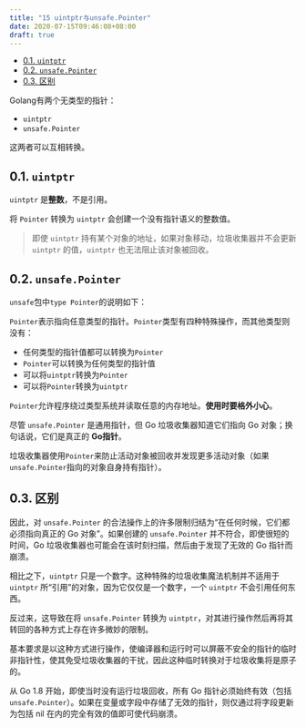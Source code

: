 ```yaml
---
title: "15 uintptr与unsafe.Pointer"
date: 2020-07-15T09:46:08+08:00
draft: true
---
```


- [0.1. `uintptr`](#01-uintptr)
- [0.2. `unsafe.Pointer`](#02-unsafepointer)
- [0.3. 区别](#03-区别)

Golang有两个无类型的指针：

- `uintptr`
- `unsafe.Pointer`

这两者可以互相转换。

## 0.1. `uintptr`

`uintptr` 是**整数**，不是引用。

将 `Pointer` 转换为 `uintptr` 会创建一个没有指针语义的整数值。

> 即使 `uintptr` 持有某个对象的地址，如果对象移动，垃圾收集器并不会更新 `uintptr` 的值，`uintptr` 也无法阻止该对象被回收。

## 0.2. `unsafe.Pointer`

`unsafe`包中`type Pointer`的说明如下：

`Pointer`表示指向任意类型的指针。`Pointer`类型有四种特殊操作，而其他类型则没有：

- 任何类型的指针值都可以转换为`Pointer`
- `Pointer`可以转换为任何类型的指针值
- 可以将`uintptr`转换为`Pointer`
- 可以将`Pointer`转换为`uintptr`

`Pointer`允许程序绕过类型系统并读取任意的内存地址。**使用时要格外小心**。

尽管 `unsafe.Pointer` 是通用指针，但 Go 垃圾收集器知道它们指向 Go 对象；换句话说，它们是真正的 **Go指针**。

垃圾收集器使用`Pointer`来防止活动对象被回收并发现更多活动对象（如果`unsafe.Pointer`指向的对象自身持有指针）。

## 0.3. 区别

因此，对 `unsafe.Pointer` 的合法操作上的许多限制归结为“在任何时候，它们都必须指向真正的 Go 对象”。如果创建的 `unsafe.Pointer` 并不符合，即使很短的时间，Go 垃圾收集器也可能会在该时刻扫描，然后由于发现了无效的 Go 指针而崩溃。

相比之下，`uintptr` 只是一个数字。这种特殊的垃圾收集魔法机制并不适用于 `uintptr` 所“引用”的对象，因为它仅仅是一个数字，一个 `uintptr` 不会引用任何东西。

反过来，这导致在将 `unsafe.Pointer` 转换为 `uintptr`，对其进行操作然后再将其转回的各种方式上存在许多微妙的限制。

基本要求是以这种方式进行操作，使编译器和运行时可以屏蔽不安全的指针的临时非指针性，使其免受垃圾收集器的干扰，因此这种临时转换对于垃圾收集将是原子的。

从 Go 1.8 开始，即使当时没有运行垃圾回收，所有 Go 指针必须始终有效（包括 `unsafe.Pointer`）。如果在变量或字段中存储了无效的指针，则仅通过将字段更新为包括 nil 在内的完全有效的值即可使代码崩溃。
